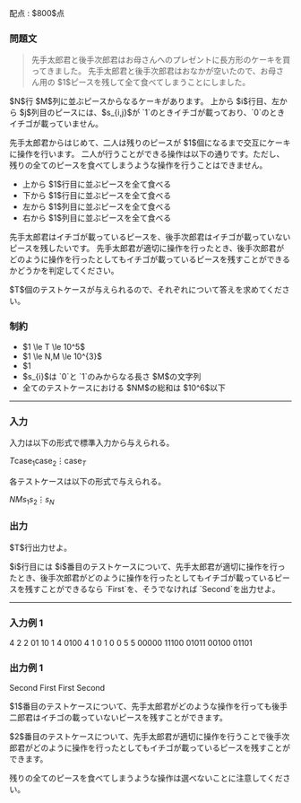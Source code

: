 
<div>

<span>

<span>

<p>
配点 : $800$点
</p>

<div>

<section>

### **問題文**

<blockquote>

<p>
先手太郎君と後手次郎君はお母さんへのプレゼントに長方形のケーキを買ってきました。
先手太郎君と後手次郎君はおなかが空いたので、お母さん用の $1$ピースを残して全て食べてしまうことにしました。
</p>

</blockquote>

<p>
$N$行 $M$列に並ぶピースからなるケーキがあります。
上から $i$行目、左から $j$列目のピースには、$s_{i,j}$が `1`のときイチゴが載っており、`0`のときイチゴが載っていません。
</p>

<p>
先手太郎君からはじめて、二人は残りのピースが $1$個になるまで交互にケーキに操作を行います。
二人が行うことができる操作は以下の通りです。ただし、残りの全てのピースを食べてしまうような操作を行うことはできません。
</p>

<ul>

<li>
上から $1$行目に並ぶピースを全て食べる
</li>

<li>
下から $1$行目に並ぶピースを全て食べる
</li>

<li>
左から $1$列目に並ぶピースを全て食べる
</li>

<li>
右から $1$列目に並ぶピースを全て食べる
</li>

</ul>

<p>
先手太郎君はイチゴが載っているピースを、後手次郎君はイチゴが載っていないピースを残したいです。
先手太郎君が適切に操作を行ったとき、後手次郎君がどのように操作を行ったとしてもイチゴが載っているピースを残すことができるかどうかを判定してください。
</p>

<p>
$T$個のテストケースが与えられるので、それぞれについて答えを求めてください。
</p>

</section>

</div>

<div>

<section>

### **制約**

<ul>

<li>
$1 \le T \le 10^5$
</li>

<li>
$1 \le N,M \le 10^{3}$
</li>

<li>
$1<NM$
</li>

<li>
$s_{i}$は `0`と `1`のみからなる長さ $M$の文字列
</li>

<li>
全てのテストケースにおける $NM$の総和は $10^6$以下
</li>

</ul>

</section>

</div>

---

<div>

<div>

<section>

### **入力**

<p>
入力は以下の形式で標準入力から与えられる。
</p>

<div>

$T$$\text{case}_1$$\text{case}_2$$\vdots$$\text{case}_T$
</div>

<p>
各テストケースは以下の形式で与えられる。
</p>

<div>

$N$$M$$s_1$$s_2$$\vdots$$s_N$
</div>

</section>

</div>

<div>

<section>

### **出力**

<p>
$T$行出力せよ。
</p>

<p>
$i$行目には $i$番目のテストケースについて、先手太郎君が適切に操作を行ったとき、後手次郎君がどのように操作を行ったとしてもイチゴが載っているピースを残すことができるなら `First`を、そうでなければ `Second`を出力せよ。
</p>

</section>

</div>

</div>

---

<div>

<section>

### **入力例 1**

<div>

4
2 2
01
10
1 4
0100
4 1
0
1
0
0
5 5
00000
11100
01011
00100
01101

</div>

</section>

</div>

<div>

<section>

### **出力例 1**

<div>

Second
First
First
Second

</div>

<p>
$1$番目のテストケースについて、先手太郎君がどのような操作を行っても後手二郎君はイチゴの載っていないピースを残すことができます。
</p>

<p>
$2$番目のテストケースについて、先手太郎君が適切に操作を行うことで後手次郎君がどのように操作を行ったとしてもイチゴが載っているピースを残すことができます。
</p>

<p>
残りの全てのピースを食べてしまうような操作は選べないことに注意してください。
</p>

</section>

</div>

</span>

</span>

</div>
